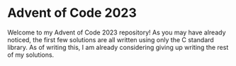 # Advent of Code 2023
Welcome to my Advent of Code 2023 repository! As you may have already noticed, the first few solutions are all written using only the C standard library. As of writing this, I am already considering giving up writing the rest of my solutions.